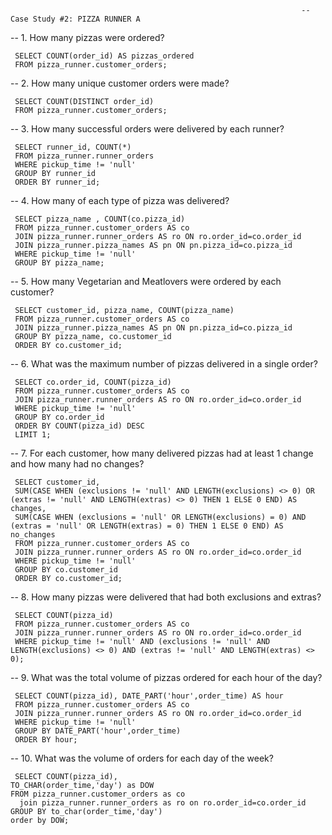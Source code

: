                                                                      --Case Study #2: PIZZA RUNNER A



-- 1. How many pizzas were ordered?
     
     SELECT COUNT(order_id) AS pizzas_ordered 
     FROM pizza_runner.customer_orders;

-- 2. How many unique customer orders were made?

     SELECT COUNT(DISTINCT order_id) 
     FROM pizza_runner.customer_orders;

-- 3. How many successful orders were delivered by each runner?

     SELECT runner_id, COUNT(*) 
     FROM pizza_runner.runner_orders 
     WHERE pickup_time != 'null' 
     GROUP BY runner_id 
     ORDER BY runner_id;

-- 4. How many of each type of pizza was delivered?

     SELECT pizza_name , COUNT(co.pizza_id) 
     FROM pizza_runner.customer_orders AS co
     JOIN pizza_runner.runner_orders AS ro ON ro.order_id=co.order_id
     JOIN pizza_runner.pizza_names AS pn ON pn.pizza_id=co.pizza_id
     WHERE pickup_time != 'null'
     GROUP BY pizza_name;
     
-- 5. How many Vegetarian and Meatlovers were ordered by each customer?
     
     SELECT customer_id, pizza_name, COUNT(pizza_name) 
     FROM pizza_runner.customer_orders AS co
     JOIN pizza_runner.pizza_names AS pn ON pn.pizza_id=co.pizza_id
     GROUP BY pizza_name, co.customer_id 
     ORDER BY co.customer_id;
 
 -- 6. What was the maximum number of pizzas delivered in a single order?
 
     SELECT co.order_id, COUNT(pizza_id) 
     FROM pizza_runner.customer_orders AS co
     JOIN pizza_runner.runner_orders AS ro ON ro.order_id=co.order_id
     WHERE pickup_time != 'null'
     GROUP BY co.order_id
     ORDER BY COUNT(pizza_id) DESC
     LIMIT 1;
     
-- 7. For each customer, how many delivered pizzas had at least 1 change and how many had no changes?

     SELECT customer_id, 
     SUM(CASE WHEN (exclusions != 'null' AND LENGTH(exclusions) <> 0) OR (extras != 'null' AND LENGTH(extras) <> 0) THEN 1 ELSE 0 END) AS changes,
     SUM(CASE WHEN (exclusions = 'null' OR LENGTH(exclusions) = 0) AND (extras = 'null' OR LENGTH(extras) = 0) THEN 1 ELSE 0 END) AS no_changes
     FROM pizza_runner.customer_orders AS co
     JOIN pizza_runner.runner_orders AS ro ON ro.order_id=co.order_id
     WHERE pickup_time != 'null'
     GROUP BY co.customer_id
     ORDER BY co.customer_id;

-- 8. How many pizzas were delivered that had both exclusions and extras?

     SELECT COUNT(pizza_id) 
     FROM pizza_runner.customer_orders AS co
     JOIN pizza_runner.runner_orders AS ro ON ro.order_id=co.order_id
     WHERE pickup_time != 'null' AND (exclusions != 'null' AND LENGTH(exclusions) <> 0) AND (extras != 'null' AND LENGTH(extras) <> 0);

-- 9. What was the total volume of pizzas ordered for each hour of the day?

     SELECT COUNT(pizza_id), DATE_PART('hour',order_time) AS hour 
     FROM pizza_runner.customer_orders AS co
     JOIN pizza_runner.runner_orders AS ro ON ro.order_id=co.order_id
     WHERE pickup_time != 'null'
     GROUP BY DATE_PART('hour',order_time) 
     ORDER BY hour;

-- 10. What was the volume of orders for each day of the week?

     SELECT COUNT(pizza_id),
    TO_CHAR(order_time,'day') as DOW
    FROM pizza_runner.customer_orders as co
      join pizza_runner.runner_orders as ro on ro.order_id=co.order_id
    GROUP BY to_char(order_time,'day') 
    order by DOW;
